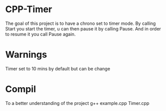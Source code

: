 # CPP-Timer

The goal of this project is to have a chrono set to timer mode.
By calling Start you start the timer, u can then pause it by calling Pause.
And in order to resume it you call Pause again.

# Warnings

Timer set to 10 mins by default but can be change

# Compil

To a better understanding of the project
g++ example.cpp Timer.cpp